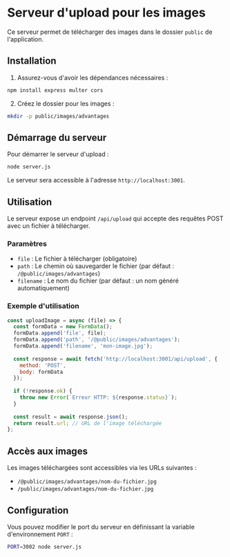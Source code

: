 # Serveur d'upload pour les images

Ce serveur permet de télécharger des images dans le dossier `public` de l'application.

## Installation

1. Assurez-vous d'avoir les dépendances nécessaires :

```bash
npm install express multer cors
```

2. Créez le dossier pour les images :

```bash
mkdir -p public/images/advantages
```

## Démarrage du serveur

Pour démarrer le serveur d'upload :

```bash
node server.js
```

Le serveur sera accessible à l'adresse `http://localhost:3001`.

## Utilisation

Le serveur expose un endpoint `/api/upload` qui accepte des requêtes POST avec un fichier à télécharger.

### Paramètres

- `file` : Le fichier à télécharger (obligatoire)
- `path` : Le chemin où sauvegarder le fichier (par défaut : `/@public/images/advantages`)
- `filename` : Le nom du fichier (par défaut : un nom généré automatiquement)

### Exemple d'utilisation

```javascript
const uploadImage = async (file) => {
  const formData = new FormData();
  formData.append('file', file);
  formData.append('path', '/@public/images/advantages');
  formData.append('filename', 'mon-image.jpg');
  
  const response = await fetch('http://localhost:3001/api/upload', {
    method: 'POST',
    body: formData
  });
  
  if (!response.ok) {
    throw new Error(`Erreur HTTP: ${response.status}`);
  }
  
  const result = await response.json();
  return result.url; // URL de l'image téléchargée
};
```

## Accès aux images

Les images téléchargées sont accessibles via les URLs suivantes :

- `/@public/images/advantages/nom-du-fichier.jpg`
- `/public/images/advantages/nom-du-fichier.jpg`

## Configuration

Vous pouvez modifier le port du serveur en définissant la variable d'environnement `PORT` :

```bash
PORT=3002 node server.js
```
